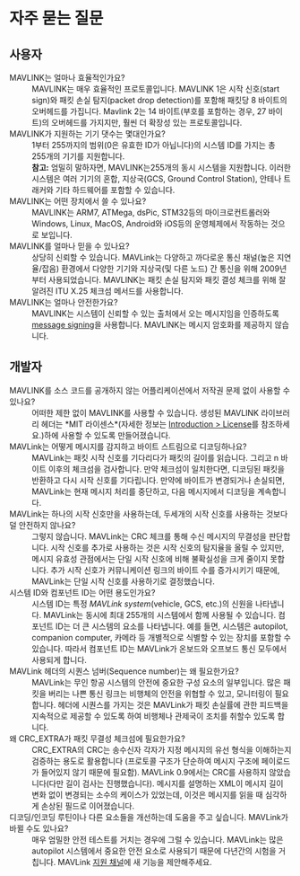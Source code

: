 # 자주 묻는 질문

## 사용자

<dl>
  <dt>MAVLINK는 얼마나 효율적인가요?</dt>
  <dd>MAVLINK는 매우 효율적인 프로토콜입니다. MAVLINK 1은 시작 신호(start sign)와 패킷 손실 탐지(packet drop detection)를 포함해 패킷당 8 바이트의 오버헤드를 가집니다. Mavlink 2는 14 바이트(부호를 포함하는 경우, 27 바이트)의 오버헤드를 가지지만, 훨씬 더 확장성 있는 프로토콜입니다.</dd>

  <dt>MAVLINK가 지원하는 기기 댓수는 몇대인가요?</dt>
  <dd>1부터 255까지의 범위(0은 유효한 ID가 아닙니다)의 시스템 ID를 가지는 총 255개의 기기를 지원합니다.
    <br><b>참고:</b> 엄밀히 말하자면, MAVLINK는255개의 동시 시스템을 지원합니다. 이러한 시스템은 여러 기기의 혼합, 지상국(GCS, Ground Control Station), 안테나 트래커와 기타 하드웨어를 포함할 수 있습니다.</dd>

  <dt>MAVLINK는 어떤 장치에서 쓸 수 있나요?</dt>
  <dd>MAVLINK는 ARM7, ATMega, dsPic, STM32등의 마이크로컨트롤러와 Windows, Linux, MacOS, Android와 iOS등의 운영체제에서 작동하는 것으로 보입니다.</dd>

  <dt>MAVLINK를 얼마나 믿을 수 있나요?</dt>
  <dd>상당히 신뢰할 수 있습니다. MAVLink는 다양하고 까다로운 통신 채널(높은 지연율/잡음) 환경에서 다양한 기기와 지상국(및 다른 노드) 간 통신을 위해 2009년부터 사용되었습니다. MAVLINK는 패킷 손실 탐지와 패킷 결성 체크를 위해 잘 알려진 ITU X.25 체크섬 메서드를 사용합니다.</dd>
  
  <dt>MAVLINK는 얼마나 안전한가요?</dt>
  <dd>MAVLINK는 시스템이 신뢰할 수 있는 출처에서 오는 메시지임을 인증하도록 <a href="../guide/message_signing.md">message signing</a>을 사용합니다. MAVLINK는 메시지 암호화를 제공하지 않습니다.  
  </dd>
</dl>

## 개발자

<dl>
  <dt>MAVLINK를 소스 코드를 공개하지 않는 어플리케이션에서 저작권 문제 없이 사용할 수 있나요?</dt>
  <dd>어떠한 제한 없이 MAVLINK를 사용할 수 있습니다. 생성된 MAVLINK 라이브러리 헤더는 *MIT 라이센스*(자세한 정보는 <a href="../README.md#license">Introduction > License</a>를 참조하세요.)하에 사용할 수 있도록 만들어졌습니다.
  </dd>

  <dt>MAVLink는 어떻게 메시지를 감지하고 바이트 스트림으로 디코딩하나요?</dt>
  <dd>MAVLink는 패킷 시작 신호를 기다리다가 패킷의 길이를 읽습니다. 그리고 n 바이트 이후의 체크섬을 검사합니다. 만약 체크섬이 일치한다면, 디코딩된 패킷을 반환하고 다시 시작 신호를 기다립니다. 만약에 바이트가 변경되거나 손실되면, MAVLink는 현재 메시지 처리를 중단하고, 다음 메시지에서 디코딩을 계속합니다.</dd>

  <dt>MAVLink는 하나의 시작 신호만을 사용하는데, 두세개의 시작 신호를 사용하는 것보다 덜 안전하지 않나요?</dt>
  <dd>그렇지 않습니다. MAVLink는 CRC 체크를 통해 수신 메시지의 무결성을 판단합니다. 시작 신호를 추가로 사용하는 것은 시작 신호의 탐지율을 올릴 수 있지만, 메시지 유효성 관점에서는 단일 시작 신호에 비해 불확실성을 크게 줄이지 못합니다. 추가 시작 신호가 커뮤니케이션 링크의 바이트 수를 증가시키기 때문에, MAVLink는 단일 시작 신호를 사용하기로 결정했습니다.</dd>

  <dt>시스템 ID와 컴포넌트 ID는 어떤 용도인가요?</dt>
  <dd>시스템 ID는 특정 <em>MAVLink system</em>(vehicle, GCS, etc.)의 신원을 나타냅니다. MAVLink는 동시에 최대 255개의 시스템에서 함께 사용될 수 있습니다. 컴포넌트 ID는 더 큰 시스템의 요소를 나타냅니다. 예를 들면, 시스템은 autopilot, companion computer, 카메라 등 개별적으로 식별할 수 있는 장치를 포함할 수 있습니다. 따라서 컴포넌트 ID는 MAVLink가 온보드와 오프보드 통신 모두에서 사용되게 합니다.</dd>

  <dt>MAVLink 헤더의 시퀀스 넘버(Sequence number)는 왜 필요한가요?</dt>
  <dd>MAVLink는 무인 항공 시스템의 안전에 중요한 구성 요소의 일부입니다. 많은 패킷을 버리는 나쁜 통신 링크는 비행체의 안전을 위협할 수 있고, 모니터링이 필요합니다. 헤더에 시퀀스를 가지는 것은 MAVLink가 패킷 손실률에 관한 피드백을 지속적으로 제공할 수 있도록 하여 비행체나 관제국이 조치를 취할수 있도록 합니다.</dd>
  
  <dt>왜 CRC_EXTRA가 패킷 무결성 체크섬에 필요한가요?</dt>
  <dd>CRC_EXTRA의 CRC는 송수신자 각자가 지정 메시지의 유선 형식을 이해하는지 검증하는 용도로 활용합니다   (프로토콜 구조가 단순하여 메시지 구조에 페이로드가 들어있지 않기 때문에 필요함).
  MAVLink 0.9에서는 CRC를 사용하지 않았습니다(다만 길이 검사는 진행했습니다). 
  메시지를 설명하는 XML이 메시지 길이 변화 없이 변경되는 소수의 케이스가 있었는데, 이것은 메시지를 읽을 때 심각하게 손상된 필드로 이어졌습니다.</dd>

  <dt>디코딩/인코딩 루틴이나 다른 요소들을 개선하는데 도움을 주고 싶습니다. MAVLink가 바뀔 수도 있나요?</dt>
  <dd>매우 엄밀한 안전 테스트를 거치는 경우에 그럴 수 있습니다. 
  MAVLink는 많은 autopilot 시스템에서 중요한 안전 요소로 사용되기 때문에 다년간의 시험을 거칩니다. MAVLink <a href="../README.md#support">지원 채널</a>에 새 기능을 제안해주세요.</dd>
</dl>
